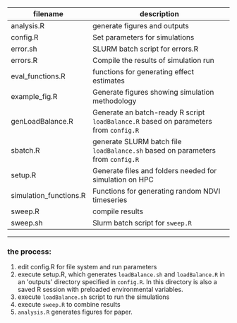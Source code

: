 |filename|description|
|---|---|
| analysis.R | generate figures and outputs |
| config.R | Set parameters for simulations |
| error.sh | SLURM batch script for errors.R | 
| errors.R | Compile the results of simulation run | 
| eval_functions.R | functions for generating effect estimates |
| example_fig.R | Generate figures showing simulation methodology |
| genLoadBalance.R | Generate an batch-ready R script `loadBalance.R` based on parameters from `config.R`|
| sbatch.R | generate SLURM batch file `loadBalance.sh` based on parameters from `config.R` | 
| setup.R | Generate files and folders needed for simulation on HPC | 
| simulation_functions.R | Functions for generating random NDVI timeseries |
| sweep.R | compile results |
| sweep.sh | Slurm batch script for `sweep.R`|


---

### the process:

1. edit config.R for file system and run parameters
2. execute setup.R, which generates `loadBalance.sh` and `loadBalance.R` in an 'outputs' directory specified in `config.R`. In this directory is also a saved R session with preloaded environmental variables. 
3. execute `loadBalance.sh` script to run the simulations
4. execute `sweep.R` to combine results
5. `analysis.R` generates figures for paper. 
